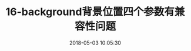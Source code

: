 ---
title: 16-background背景位置四个参数有兼容性问题
date: 2018-05-03 10:05:30
categories: 前端-01-切图CSS
tags: 前端-01-切图CSS
id : 1537686643794
---